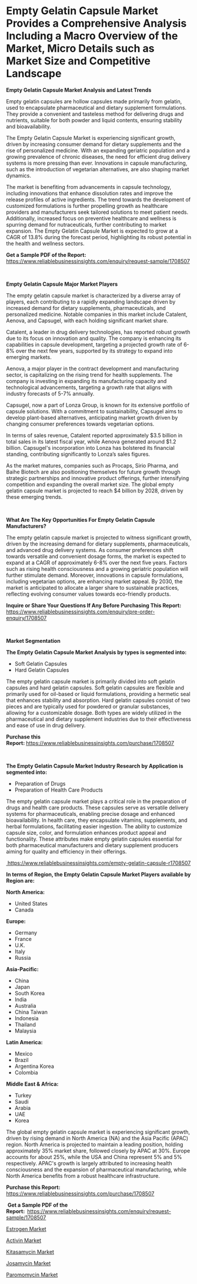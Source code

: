 <p><h1>Empty Gelatin Capsule Market Provides a Comprehensive Analysis Including a Macro Overview of the Market, Micro Details such as Market Size and Competitive Landscape</h1></p><p><strong>Empty Gelatin Capsule Market Analysis and Latest Trends</strong></p>
<p><p>Empty gelatin capsules are hollow capsules made primarily from gelatin, used to encapsulate pharmaceutical and dietary supplement formulations. They provide a convenient and tasteless method for delivering drugs and nutrients, suitable for both powder and liquid contents, ensuring stability and bioavailability.</p><p>The Empty Gelatin Capsule Market is experiencing significant growth, driven by increasing consumer demand for dietary supplements and the rise of personalized medicine. With an expanding geriatric population and a growing prevalence of chronic diseases, the need for efficient drug delivery systems is more pressing than ever. Innovations in capsule manufacturing, such as the introduction of vegetarian alternatives, are also shaping market dynamics.</p><p>The market is benefiting from advancements in capsule technology, including innovations that enhance dissolution rates and improve the release profiles of active ingredients. The trend towards the development of customized formulations is further propelling growth as healthcare providers and manufacturers seek tailored solutions to meet patient needs. Additionally, increased focus on preventive healthcare and wellness is spurring demand for nutraceuticals, further contributing to market expansion. The Empty Gelatin Capsule Market is expected to grow at a CAGR of 13.8% during the forecast period, highlighting its robust potential in the health and wellness sectors.</p></p>
<p><strong>Get a Sample PDF of the Report:&nbsp;</strong> <a href="https://www.reliablebusinessinsights.com/enquiry/request-sample/1708507?utm_campaign=950&utm_medium=2&utm_source=Github&utm_content=ia&utm_term=08032025&utm_id=empty-gelatin-capsule">https://www.reliablebusinessinsights.com/enquiry/request-sample/1708507</a></p>
<p>&nbsp;</p>
<p><strong>Empty Gelatin Capsule Major Market Players</strong></p>
<p><p>The empty gelatin capsule market is characterized by a diverse array of players, each contributing to a rapidly expanding landscape driven by increased demand for dietary supplements, pharmaceuticals, and personalized medicine. Notable companies in this market include Catalent, Aenova, and Capsugel, with each holding significant market share.</p><p>Catalent, a leader in drug delivery technologies, has reported robust growth due to its focus on innovation and quality. The company is enhancing its capabilities in capsule development, targeting a projected growth rate of 6-8% over the next few years, supported by its strategy to expand into emerging markets.</p><p>Aenova, a major player in the contract development and manufacturing sector, is capitalizing on the rising trend for health supplements. The company is investing in expanding its manufacturing capacity and technological advancements, targeting a growth rate that aligns with industry forecasts of 5-7% annually.</p><p>Capsugel, now a part of Lonza Group, is known for its extensive portfolio of capsule solutions. With a commitment to sustainability, Capsugel aims to develop plant-based alternatives, anticipating market growth driven by changing consumer preferences towards vegetarian options.</p><p>In terms of sales revenue, Catalent reported approximately $3.5 billion in total sales in its latest fiscal year, while Aenova generated around $1.2 billion. Capsugel's incorporation into Lonza has bolstered its financial standing, contributing significantly to Lonza’s sales figures.</p><p>As the market matures, companies such as Procaps, Sirio Pharma, and Baihe Biotech are also positioning themselves for future growth through strategic partnerships and innovative product offerings, further intensifying competition and expanding the overall market size. The global empty gelatin capsule market is projected to reach $4 billion by 2028, driven by these emerging trends.</p></p>
<p>&nbsp;</p>
<p><strong>What Are The Key Opportunities For Empty Gelatin Capsule Manufacturers?</strong></p>
<p><p>The empty gelatin capsule market is projected to witness significant growth, driven by the increasing demand for dietary supplements, pharmaceuticals, and advanced drug delivery systems. As consumer preferences shift towards versatile and convenient dosage forms, the market is expected to expand at a CAGR of approximately 6-8% over the next five years. Factors such as rising health consciousness and a growing geriatric population will further stimulate demand. Moreover, innovations in capsule formulations, including vegetarian options, are enhancing market appeal. By 2030, the market is anticipated to allocate a larger share to sustainable practices, reflecting evolving consumer values towards eco-friendly products.</p></p>
<p><strong>Inquire or Share Your Questions If Any Before Purchasing This Report:</strong> <a href="https://www.reliablebusinessinsights.com/enquiry/pre-order-enquiry/1708507?utm_campaign=950&utm_medium=2&utm_source=Github&utm_content=ia&utm_term=08032025&utm_id=empty-gelatin-capsule">https://www.reliablebusinessinsights.com/enquiry/pre-order-enquiry/1708507</a></p>
<p>&nbsp;</p>
<p><strong>Market Segmentation</strong></p>
<p><strong>The Empty Gelatin Capsule Market Analysis by types is segmented into:</strong></p>
<p><ul><li>Soft Gelatin Capsules</li><li>Hard Gelatin Capsules</li></ul></p>
<p><p>The empty gelatin capsule market is primarily divided into soft gelatin capsules and hard gelatin capsules. Soft gelatin capsules are flexible and primarily used for oil-based or liquid formulations, providing a hermetic seal that enhances stability and absorption. Hard gelatin capsules consist of two pieces and are typically used for powdered or granular substances, allowing for a customizable dosage. Both types are widely utilized in the pharmaceutical and dietary supplement industries due to their effectiveness and ease of use in drug delivery.</p></p>
<p><strong>Purchase this Report:&nbsp;</strong><a href="https://www.reliablebusinessinsights.com/purchase/1708507?utm_campaign=950&utm_medium=2&utm_source=Github&utm_content=ia&utm_term=08032025&utm_id=empty-gelatin-capsule">https://www.reliablebusinessinsights.com/purchase/1708507</a></p>
<p>&nbsp;</p>
<p><strong>The Empty Gelatin Capsule Market Industry Research by Application is segmented into:</strong></p>
<p><ul><li>Preparation of Drugs</li><li>Preparation of Health Care Products</li></ul></p>
<p><p>The empty gelatin capsule market plays a critical role in the preparation of drugs and health care products. These capsules serve as versatile delivery systems for pharmaceuticals, enabling precise dosage and enhanced bioavailability. In health care, they encapsulate vitamins, supplements, and herbal formulations, facilitating easier ingestion. The ability to customize capsule size, color, and formulation enhances product appeal and functionality. These attributes make empty gelatin capsules essential for both pharmaceutical manufacturers and dietary supplement producers aiming for quality and efficiency in their offerings.</p></p>
<p><a href="https://www.reliablebusinessinsights.com/empty-gelatin-capsule-r1708507?utm_campaign=950&utm_medium=2&utm_source=Github&utm_content=ia&utm_term=08032025&utm_id=empty-gelatin-capsule">&nbsp;https://www.reliablebusinessinsights.com/empty-gelatin-capsule-r1708507</a></p>
<p><strong>In terms of Region, the Empty Gelatin Capsule Market Players available by Region are:</strong></p>
<p>
    <p> <strong> North America: </strong>
        <ul>
            <li>United States</li>
            <li>Canada</li>
        </ul>
        </p> 
    <p> <strong> Europe: </strong>
        <ul>
            <li>Germany</li>
            <li>France</li>
            <li>U.K.</li>
            <li>Italy</li>
            <li>Russia</li>
        </ul>
        </p> 
    <p> <strong> Asia-Pacific: </strong>
        <ul>
            <li>China</li>
            <li>Japan</li>
            <li>South Korea</li>
            <li>India</li>
            <li>Australia</li>
            <li>China Taiwan</li>
            <li>Indonesia</li>
            <li>Thailand</li>
            <li>Malaysia</li>
        </ul>
        </p> 
    <p> <strong> Latin America: </strong>
        <ul>
            <li>Mexico</li>
            <li>Brazil</li>
            <li>Argentina Korea</li>
            <li>Colombia</li>
        </ul>
        </p> 
    <p> <strong> Middle East & Africa: </strong>
        <ul>
            <li>Turkey</li>
            <li>Saudi</li>
            <li>Arabia</li>
            <li>UAE</li>
            <li>Korea</li>
        </ul>
    </p>
    </p>
<p><p>The global empty gelatin capsule market is experiencing significant growth, driven by rising demand in North America (NA) and the Asia Pacific (APAC) region. North America is projected to maintain a leading position, holding approximately 35% market share, followed closely by APAC at 30%. Europe accounts for about 25%, while the USA and China represent 5% and 5% respectively. APAC's growth is largely attributed to increasing health consciousness and the expansion of pharmaceutical manufacturing, while North America benefits from a robust healthcare infrastructure.</p></p>
<p><strong>Purchase this Report: </strong><a href="https://www.reliablebusinessinsights.com/purchase/1708507?utm_campaign=950&utm_medium=2&utm_source=Github&utm_content=ia&utm_term=08032025&utm_id=empty-gelatin-capsule">https://www.reliablebusinessinsights.com/purchase/1708507</a></p>
<p>&nbsp;<strong>Get a Sample PDF of the Report:&nbsp;&nbsp;</strong><a href="https://www.reliablebusinessinsights.com/enquiry/request-sample/1708507?utm_campaign=950&utm_medium=2&utm_source=Github&utm_content=ia&utm_term=08032025&utm_id=empty-gelatin-capsule">https://www.reliablebusinessinsights.com/enquiry/request-sample/1708507</a></p>
<p><strong></strong></p>
<p><p><a href="https://github.com/palenjeppecd/Market-Research-Report-List-1/blob/main/estrogen-market.md?utm_campaign=950&utm_medium=2&utm_source=Github&utm_content=ia&utm_term=08032025&utm_id=empty-gelatin-capsule">Estrogen Market</a></p><p><a href="https://github.com/kovasovitzzg/Market-Research-Report-List-1/blob/main/activin-market.md?utm_campaign=950&utm_medium=2&utm_source=Github&utm_content=ia&utm_term=08032025&utm_id=empty-gelatin-capsule">Activin Market</a></p><p><a href="https://github.com/sawrovpipolo/Market-Research-Report-List-1/blob/main/kitasamycin-market.md?utm_campaign=950&utm_medium=2&utm_source=Github&utm_content=ia&utm_term=08032025&utm_id=empty-gelatin-capsule">Kitasamycin Market</a></p><p><a href="https://github.com/aarajlyre/Market-Research-Report-List-1/blob/main/josamycin-market.md?utm_campaign=950&utm_medium=2&utm_source=Github&utm_content=ia&utm_term=08032025&utm_id=empty-gelatin-capsule">Josamycin Market</a></p><p><a href="https://github.com/raaschadonle/Market-Research-Report-List-1/blob/main/paromomycin-market.md?utm_campaign=950&utm_medium=2&utm_source=Github&utm_content=ia&utm_term=08032025&utm_id=empty-gelatin-capsule">Paromomycin Market</a></p></p>